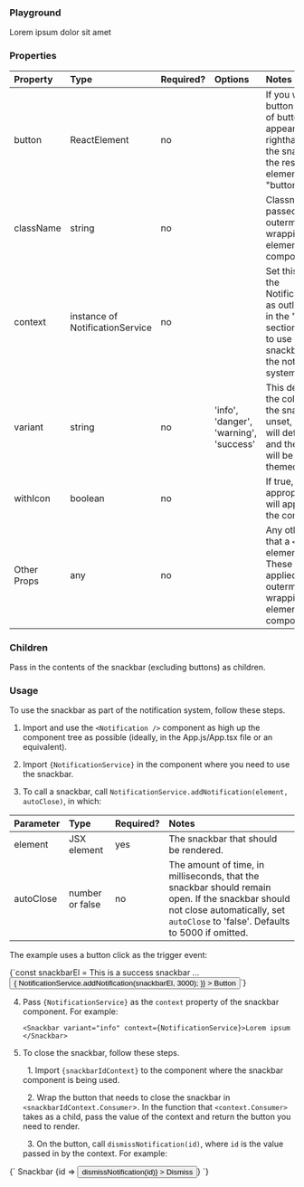 <Anchor idToScrollTo="playground"><h3>Playground</h3></Anchor>

<Playground>
   <Snackbar>Lorem ipsum dolor sit amet</Snackbar>
</Playground>

<Anchor idToScrollTo="properties"><h3>Properties</h3></Anchor>

| Property    | Type                            | Required? | Options                                | Notes                                                                                                                                                       |
| :---------- | :------------------------------ | :-------- | :------------------------------------- | :---------------------------------------------------------------------------------------------------------------------------------------------------------- |
| button      | ReactElement                    | no        |                                        | If you want a button (or a group of buttons) to appear in the righthand part of the snackbar, pass the respective elements to the "button" property.        |
| className   | string                          | no        |                                        | Classnames can be passed to the outermost wrapping `<div>` element of the component.                                                                        |
| context     | instance of NotificationService | no        |                                        | Set this property to the NotificationService, as outlined below in the "Usage" section, if you wish to use the snackbar as part of the notification system. |
| variant     | string                          | no        | 'info', 'danger', 'warning', 'success' | This determines the colours used in the snackbar. If unset, the variant will default to 'info' and the snackbar will be blue-themed.                        |
| withIcon    | boolean                         | no        |                                        | If true, an appropriate icon will appear next to the content.                                                                                               |
| Other Props | any                             | no        |                                        | Any other props that a `<div>` element can take. These will be applied to the outermost wrapping `<div>` element of the component.                          |

<Anchor idToScrollTo="children"><h3>Children</h3></Anchor>

Pass in the contents of the snackbar (excluding buttons) as children.

<Anchor idToScrollTo="usage"><h3>Usage</h3></Anchor>

To use the snackbar as part of the notification system, follow these steps.

1. Import and use the `<Notification />` component as high up the component tree as possible (ideally, in the App.js/App.tsx file or an equivalent).

2. Import `{NotificationService}` in the component where you need to use the snackbar.

3. To call a snackbar, call `NotificationService.addNotification(element, autoClose)`, in which:

| Parameter | Type            | Required? | Notes                                                                                                                                                                               |
| :-------- | :-------------- | :-------- | :---------------------------------------------------------------------------------------------------------------------------------------------------------------------------------- |
| element   | JSX element     | yes       | The snackbar that should be rendered.                                                                                                                                               |
| autoClose | number or false | no        | The amount of time, in milliseconds, that the snackbar should remain open. If the snackbar should not close automatically, set `autoClose` to 'false'. Defaults to 5000 if omitted. |

The example uses a button click as the trigger event:

<CodeSnippet>
   {`const snackbarEl = <Snackbar variant='success' context={NotificationService}> This is a success snackbar </Snackbar>
   ...
   <Button
   size="small"
   variant="tertiary"
   onClick={() => {
   NotificationService.addNotification(snackbarEl, 3000);
   }}
   > Button </Button>`}
</CodeSnippet>

4. Pass `{NotificationService}` as the `context` property of the snackbar component. For example:

   `<Snackbar variant="info" context={NotificationService}>Lorem ipsum </Snackbar>`

5. To close the snackbar, follow these steps.

   &nbsp;&nbsp;1. Import `{snackbarIdContext}` to the component where the snackbar component is being used.

   &nbsp;&nbsp;2. Wrap the button that needs to close the snackbar in `<snackbarIdContext.Consumer`>. In the function that `<context.Consumer>` takes as a child, pass the value of the context and return the button you need to render.

   &nbsp;&nbsp;3. On the button, call `dismissNotification(id)`, where `id` is the value passed in by the context. For example:
   
<CodeSnippet>
   {`<Snackbar
      context={NotificationService}
      variant="info" >
   Snackbar
   <snackbarIdContext.Consumer>
      {id => <Button size='small' variant='label' onClick={() => dismissNotification(id)} > Dismiss </Button>}
   </snackbarIdContext.Consumer>
   </Snackbar>`}
</CodeSnippet>

